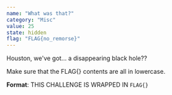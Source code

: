 ```yaml
---
name: "What was that?"
category: "Misc"
value: 25
state: hidden
flag: "FLAG{no_remorse}"
---
```


Houston, we've got... a disappearing black hole??

Make sure that the FLAG{} contents are all in lowercase.


**Format**: THIS CHALLENGE IS WRAPPED IN `FLAG{}`

